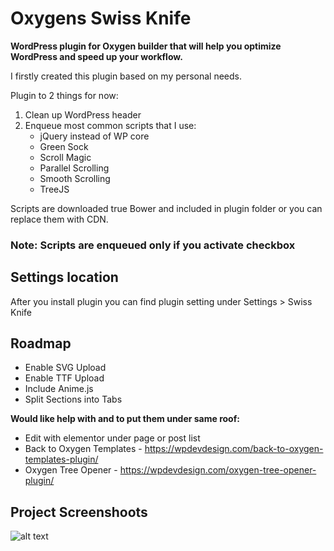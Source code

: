 # Oxygens Swiss Knife
**WordPress plugin for Oxygen builder that will help you optimize WordPress and speed up your workflow.**

I firstly created this plugin based on my personal needs. 

Plugin to 2 things for now:
1. Clean up WordPress header
2. Enqueue most common scripts that I use:
	- jQuery instead of WP core
	- Green Sock
	- Scroll Magic
	- Parallel Scrolling
	- Smooth Scrolling
	- TreeJS

Scripts are downloaded true Bower and included in plugin folder or you can replace them with CDN.	

### Note: Scripts are enqueued only if you activate checkbox

## Settings location
After you install plugin you can find plugin setting under Settings > Swiss Knife

## Roadmap

- Enable SVG Upload
- Enable TTF Upload
- Include Anime.js
- Split Sections into Tabs

**Would like help with and to put them under same roof:**
- Edit with elementor under page or post list
- Back to Oxygen Templates - https://wpdevdesign.com/back-to-oxygen-templates-plugin/
- Oxygen Tree Opener - https://wpdevdesign.com/oxygen-tree-opener-plugin/

## Project Screenshoots
![alt text](https://github.com/krstivoja/Oxygens-Swiss-Knife/blob/master/preview.png "Plugin Preview")
